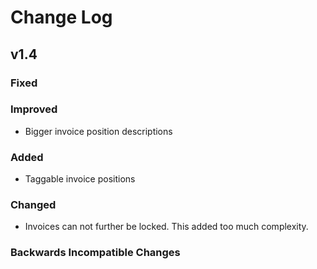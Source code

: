 # Change Log

## v1.4

### Fixed

### Improved

- Bigger invoice position descriptions

### Added

- Taggable invoice positions

### Changed

- Invoices can not further be locked. This added too much
  complexity.

### Backwards Incompatible Changes
